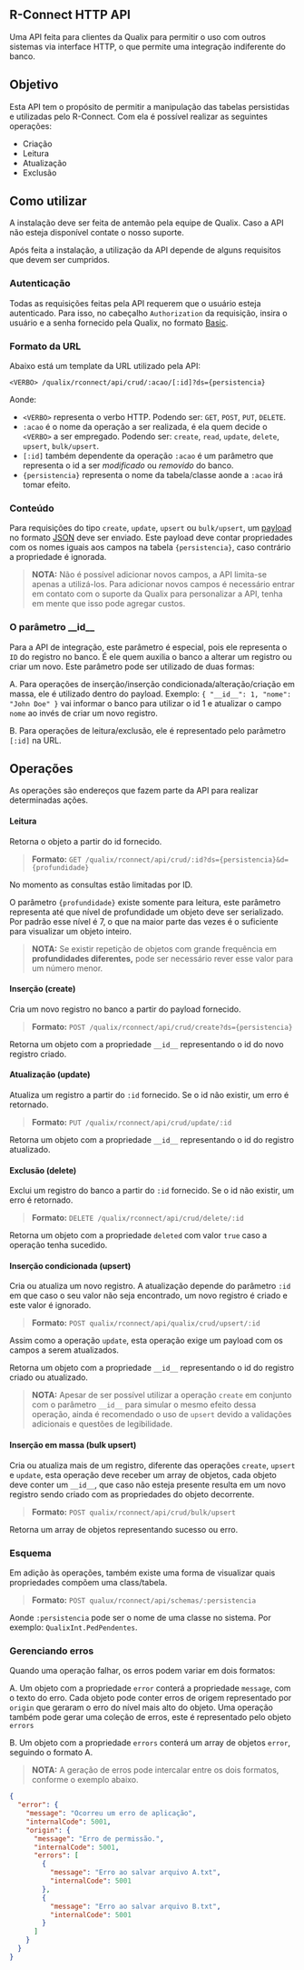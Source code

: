 ## R-Connect HTTP API

Uma API feita para clientes da Qualix para permitir o uso com outros sistemas via interface HTTP, o que permite uma integração indiferente do banco.

## Objetivo

Esta API tem o propósito de permitir a manipulação das tabelas persistidas e utilizadas pelo R-Connect.
Com ela é possível realizar as seguintes operações:

* Criação
* Leitura
* Atualização
* Exclusão

## Como utilizar

A instalação deve ser feita de antemão pela equipe de Qualix.
Caso a API não esteja disponível contate o nosso suporte.

Após feita a instalação, a utilização da API depende de alguns requisitos que devem ser cumpridos.

### Autenticação

Todas as requisições feitas pela API requerem que o usuário esteja autenticado. Para isso, no cabeçalho `Authorization` da requisição, insira o usuário e a senha fornecido pela Qualix, no formato [Basic](https://pt.stackoverflow.com/a/256521).

### Formato da URL

Abaixo está um template da URL utilizado pela API:

`<VERBO> /qualix/rconnect/api/crud/:acao/[:id]?ds={persistencia}`

Aonde:

* `<VERBO>` representa o verbo HTTP. Podendo ser: `GET`, `POST`, `PUT`, `DELETE`.
* `:acao` é o nome da operação a ser realizada, é ela quem decide o `<VERBO>` a ser empregado. Podendo ser: `create`, `read`, `update`, `delete`, `upsert`, `bulk/upsert`.
* `[:id]` também dependente da operação `:acao` é um parâmetro que representa o id a ser _modificado_ ou _removido_ do banco.
* `{persistencia}` representa o nome da tabela/classe aonde a `:acao` irá tomar efeito.

### Conteúdo

Para requisições do tipo `create`, `update`, `upsert` ou `bulk/upsert`, um [payload](http://www.ramosdainformatica.com.br/json-o-que-e-payload/) no formato [JSON](https://www.devmedia.com.br/json-tutorial/25275) deve ser enviado. Este payload deve contar propriedades com os nomes iguais aos campos na tabela `{persistencia}`, caso contrário a propriedade é ignorada.

> __NOTA:__ Não é possível adicionar novos campos, a API limita-se apenas a utilizá-los. Para adicionar novos campos é necessário entrar em contato com o suporte da Qualix para personalizar a API, tenha em mente que isso pode agregar custos.

### O parâmetro \_\_id\_\_

Para a API de integração, este parâmetro é especial, pois ele representa o `ID` do registro no banco. É ele quem auxilia o banco a alterar um registro ou criar um novo. Este parâmetro pode ser utilizado de duas formas:

A. Para operações de inserção/inserção condicionada/alteração/criação em massa, ele é utilizado dentro do payload. Exemplo: `{ "__id__": 1, "nome": "John Doe" }` vai informar o banco para utilizar o id 1 e atualizar o campo `nome` ao invés de criar um novo registro.

B. Para operações de leitura/exclusão, ele é representado pelo parâmetro `[:id]` na URL.

## Operações

As operações são endereços que fazem parte da API para realizar determinadas ações.

#### Leitura

Retorna o objeto a partir do id fornecido.

> __Formato:__ `GET /qualix/rconnect/api/crud/:id?ds={persistencia}&d={profundidade}`

No momento as consultas estão limitadas por ID.

O parâmetro `{profundidade}` existe somente para leitura, este parâmetro representa até que nível de profundidade um objeto deve ser serializado. Por padrão esse nível é 7, o que na maior parte das vezes é o suficiente para visualizar um objeto inteiro.

> __NOTA:__ Se existir repetição de objetos com grande frequência em __profundidades diferentes,__ pode ser necessário rever esse valor para um número menor.

#### Inserção (create)

Cria um novo registro no banco a partir do payload fornecido.

> __Formato:__ `POST /qualix/rconnect/api/crud/create?ds={persistencia}`

Retorna um objeto com a propriedade `__id__` representando o id do novo registro criado.

#### Atualização (update)

Atualiza um registro a partir do `:id` fornecido. Se o id não existir, um erro é retornado.

> __Formato:__ `PUT /qualix/rconnect/api/crud/update/:id`

Retorna um objeto com a propriedade `__id__` representando o id do registro atualizado.

#### Exclusão (delete)

Exclui um registro do banco a partir do `:id` fornecido. Se o id não existir, um erro é retornado.

> __Formato:__ `DELETE /qualix/rconnect/api/crud/delete/:id`

Retorna um objeto com a propriedade `deleted` com valor `true` caso a operação tenha sucedido.

#### Inserção condicionada (upsert)

Cria ou atualiza um novo registro. A atualização depende do parâmetro `:id` em que caso o seu valor não seja encontrado, um novo registro é criado e este valor é ignorado.

> __Formato:__ `POST qualix/rconnect/api/qualix/crud/upsert/:id`

Assim como a operação `update`, esta operação exige um payload com os campos a serem atualizados.

Retorna um objeto com a propriedade `__id__` representando o id do registro criado ou atualizado.

> __NOTA:__ Apesar de ser possível utilizar a operação `create` em conjunto com o parâmetro `__id__` para simular o mesmo efeito dessa operação, ainda é recomendado o uso de `upsert` devido a validações adicionais e questões de legibilidade.

#### Inserção em massa (bulk upsert)

Cria ou atualiza mais de um registro, diferente das operações `create`, `upsert` e `update`, esta operação deve receber um array de objetos, cada objeto deve conter um `__id__`, que caso não esteja presente resulta em um novo registro sendo criado com as propriedades do objeto decorrente.

>  __Formato:__ `POST qualix/rconnect/api/crud/bulk/upsert`

Retorna um array de objetos representando sucesso ou erro.


### Esquema

Em adição às operações, também existe uma forma de visualizar quais propriedades compõem uma class/tabela.

> __Formato:__ `POST qualux/rconnect/api/schemas/:persistencia`

Aonde `:persistencia` pode ser o nome de uma classe no sistema. Por exemplo: `QualixInt.PedPendentes`.

### Gerenciando erros

Quando uma operação falhar, os erros podem variar em dois formatos:

A. Um objeto com a propriedade `error` conterá a propriedade `message`, com o texto do erro. Cada objeto pode conter erros de origem representado por `origin` que geraram o erro do nível mais alto do objeto. Uma operação também pode gerar uma coleção de erros, este é representado pelo objeto `errors`

B. Um objeto com a propriedade `errors` conterá um array de objetos `error`, seguindo o formato A.

> __NOTA:__ A geração de erros pode intercalar entre os dois formatos, conforme o exemplo abaixo.

```json
{
  "error": {
    "message": "Ocorreu um erro de aplicação",
    "internalCode": 5001,
    "origin": {
      "message": "Erro de permissão.",
      "internalCode": 5001,
      "errors": [
        {
          "message": "Erro ao salvar arquivo A.txt",
          "internalCode": 5001
        },
        {
          "message": "Erro ao salvar arquivo B.txt",
          "internalCode": 5001
        }
      ]
    }
  }
}
```
